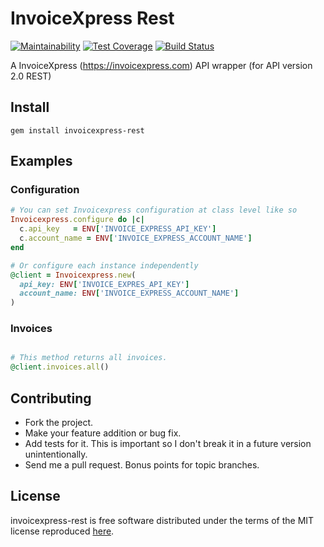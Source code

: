 # InvoiceXpress Rest

[![Maintainability](https://api.codeclimate.com/v1/badges/be131dd589b736269ff3/maintainability)](https://codeclimate.com/github/lmmendes/invoicexpress_rest-rb/maintainability)
[![Test Coverage](https://api.codeclimate.com/v1/badges/be131dd589b736269ff3/test_coverage)](https://codeclimate.com/github/lmmendes/invoicexpress_rest-rb/test_coverage)
[![Build Status](https://travis-ci.org/lmmendes/invoicexpress_rest-rb.svg?branch=master)](https://travis-ci.org/lmmendes/invoicexpress_rest-rb)

A InvoiceXpress (https://invoicexpress.com) API wrapper (for API version 2.0 REST)

## Install

```
gem install invoicexpress-rest
```

## Examples

### Configuration

```ruby
# You can set Invoicexpress configuration at class level like so
Invoicexpress.configure do |c|
  c.api_key   = ENV['INVOICE_EXPRESS_API_KEY']
  c.account_name = ENV['INVOICE_EXPRESS_ACCOUNT_NAME']
end

# Or configure each instance independently
@client = Invoicexpress.new(
  api_key: ENV['INVOICE_EXPRES_API_KEY']
  account_name: ENV['INVOICE_EXPRESS_ACCOUNT_NAME']
)
```

### Invoices

```ruby

# This method returns all invoices.
@client.invoices.all()

```

## Contributing

* Fork the project.
* Make your feature addition or bug fix.
* Add tests for it. This is important so I don't break it in a future version unintentionally.
* Send me a pull request. Bonus points for topic branches.

## License

invoicexpress-rest is free software distributed under the terms of the MIT license reproduced [here](http://opensource.org/licenses/mit-license.html).
